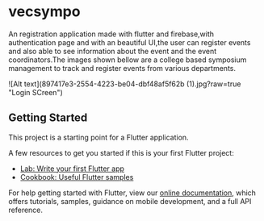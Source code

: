 # vecsympo

An registration application made with flutter and firebase,with authentication page and with an beautiful UI,the user can register events and also able to see information about the event and the event coordinators.The images shown bellow are a college based symposium management to track and register events from various departments. 

![Alt text](897417e3-2554-4223-be04-dbf48af5f62b (1).jpg?raw=true "Login SCreen")


## Getting Started

This project is a starting point for a Flutter application.

A few resources to get you started if this is your first Flutter project:

- [Lab: Write your first Flutter app](https://flutter.dev/docs/get-started/codelab)
- [Cookbook: Useful Flutter samples](https://flutter.dev/docs/cookbook)

For help getting started with Flutter, view our
[online documentation](https://flutter.dev/docs), which offers tutorials,
samples, guidance on mobile development, and a full API reference.
